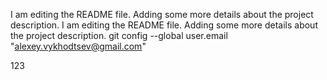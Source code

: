 I am editing the README file. Adding some more details about the project description.
I am editing the README file. Adding some more details about the project description.
git config --global user.email "alexey.vykhodtsev@gmail.com"


123
